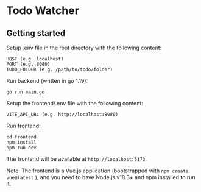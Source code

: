 # Todo Watcher

## Getting started

Setup .env file in the root directory with the following content:

```
HOST (e.g. localhost)
PORT (e.g. 8080)
TODO_FOLDER (e.g. /path/to/todo/folder)
```

Run backend (written in go 1.19):

```
go run main.go
```

Setup the frontend/.env file with the following content:

```
VITE_API_URL (e.g. http://localhost:8080)
```

Run frontend:

```
cd frontend
npm install
npm run dev
```

The frontend will be available at `http://localhost:5173`. 

Note: The frontend is a Vue.js application (bootstrapped with `npm create vue@latest` ), and you need to have Node.js v18.3+ and npm installed to run it.
